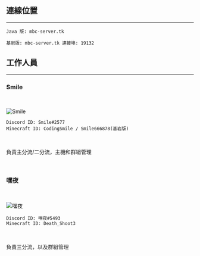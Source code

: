 ## 連線位置
---
```
Java 版: mbc-server.tk

基岩版: mbc-server.tk 連接埠: 19132
```

## 工作人員
---
### Smile
 <br>

![Smile](https://cdn.discordapp.com/avatars/595496943422144515/4d5f79e56f50d07253ae8a6485242763.png?size=128)

```
Discord ID: Smile#2577
Minecraft ID: CodingSmile / Smile666878(基岩版)
```
<br>

負責主分流/二分流，主機和群組管理

<br>

### 嘿夜

<br>

![嘿夜](https://cdn.discordapp.com/avatars/302624115460931595/39aa57be7dab5030036ba72906396abd.png?size=128)

```
Discord ID: 嘿夜#5493
Minecraft ID: Death_Shoot3
```
<br>

 負責三分流，以及群組管理